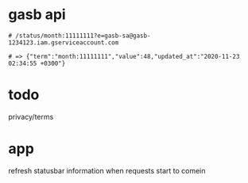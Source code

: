# gasb api



```
# /status/month:11111111?e=gasb-sa@gasb-1234123.iam.gserviceaccount.com

# => {"term":"month:11111111","value":48,"updated_at":"2020-11-23 02:34:55 +0300"}
```



# todo

privacy/terms


# app
refresh statusbar information when requests start to comein